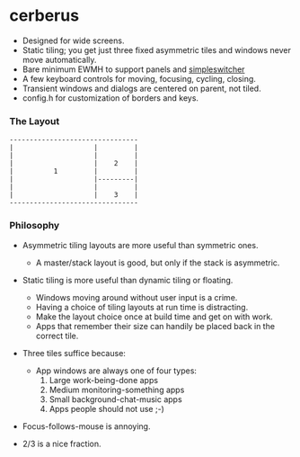 cerberus
========

* Designed for wide screens.
* Static tiling; you get just three fixed asymmetric tiles and windows never move automatically.
* Bare minimum EWMH to support panels and [simpleswitcher](https://github.com/seanpringle/simpleswitcher)
* A few keyboard controls for moving, focusing, cycling, closing.
* Transient windows and dialogs are centered on parent, not tiled.
* config.h for customization of borders and keys.

### The Layout

	--------------------------------
	|                    |         |
	|                    |         |
	|                    |    2    |
	|          1         |         |
	|                    |---------|
	|                    |         |
	|                    |    3    |
	--------------------------------

### Philosophy

* Asymmetric tiling layouts are more useful than symmetric ones.
	* A master/stack layout is good, but only if the stack is asymmetric.

* Static tiling is more useful than dynamic tiling or floating.
	* Windows moving around without user input is a crime.
	* Having a choice of tiling layouts at run time is distracting.
	* Make the layout choice once at build time and get on with work.
	* Apps that remember their size can handily be placed back in the correct tile.

* Three tiles suffice because:
	* App windows are always one of four types:
		1. Large work-being-done apps
		2. Medium monitoring-something apps
		3. Small background-chat-music apps
		4. Apps people should not use ;-)

* Focus-follows-mouse is annoying.

* 2/3 is a nice fraction.
